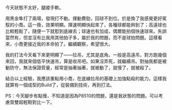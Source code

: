 今天狀態不太好，腿痠手軟。

用黑金隼打了兩場，發現打不動。揮動費勁，回球不到位。於是換了我感覺更好駕馭的小喬。這一換，效果明顯。揮速明顯快起來了，各種球都能夠到了；高遠球也比較輕鬆了，隨便一下就懟到底線去；球速也有加成，偶爾能拍個快速球來。失誤當然有，但並沒有比我用其他拍子多，屬於我的問題，而不是球拍問題。這樣看來，小喬更接近我的本命拍了。繼續觀察，希望很大。

我的打法今天看下來更明顯了——拉吊，尤其是底角。一般是高遠吊，對方跑幾個來回，我就來個低平快速吊，算是收吊吧。如果沒弄死，就繼續吊。對抽我都是被動防守，無法保證質量，經常是抽著抽著，就被動了，就慢了，就被殺了。

結合以上經驗，我應該重點用小喬，在底線拉吊的基礎上加強點殺的能力。這樣我就算有一個成型的Build了，從裝備到技術，再到打法。

PS：今天腳步有點慢，不知道是因為P8510的問題，還是我狀態的問題。可以考慮買雙超輕鞋對比一下。